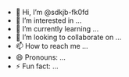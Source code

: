 - 👋 Hi, I’m @sdkjb-fk0fd
- 👀 I’m interested in ...
- 🌱 I’m currently learning ...
- 💞️ I’m looking to collaborate on ...
- 📫 How to reach me ...
- 😄 Pronouns: ...
- ⚡ Fun fact: ...

<!---
sdkjb-fk0fd/sdkjb-fk0fd is a ✨ special ✨ repository because its `README.md` (this file) appears on your GitHub profile.
You can click the Preview link to take a look at your changes.
--->
